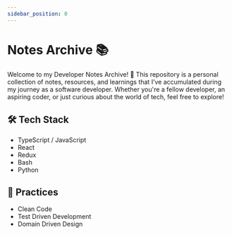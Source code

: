 ```yaml
---
sidebar_position: 0
---
```


# Notes Archive 📚

Welcome to my Developer Notes Archive! 🚀 This repository is a personal collection of notes, resources, and learnings that I’ve accumulated during my journey as a software developer. Whether you're a fellow developer, an aspiring coder, or just curious about the world of tech, feel free to explore!

## 🛠 Tech Stack

- TypeScript / JavaScript
- React
- Redux
- Bash
- Python

## 🧘 Practices

- Clean Code
- Test Driven Development
- Domain Driven Design
